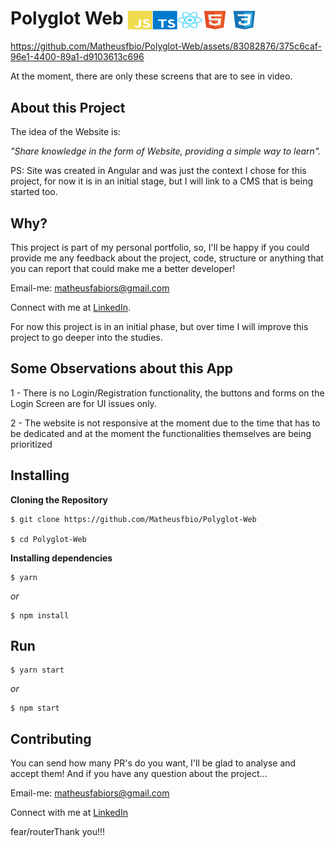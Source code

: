 # Polyglot Web <img align="center" alt="Matheus-Js" height="30" width="40" src="https://raw.githubusercontent.com/devicons/devicon/master/icons/javascript/javascript-plain.svg"><img align="center" alt="Matheus-Js" height="30" width="40" src="https://raw.githubusercontent.com/devicons/devicon/master/icons/typescript/typescript-plain.svg"><img align="center" alt="Matheus-React" height="30" width="40" src="https://raw.githubusercontent.com/devicons/devicon/master/icons/react/react-original.svg"><img align="center" alt="Matheus-HTML" height="30" width="40" src="https://raw.githubusercontent.com/devicons/devicon/master/icons/html5/html5-original.svg">  <img align="center" alt="Matheus-CSS" height="30" width="40" src="https://raw.githubusercontent.com/devicons/devicon/master/icons/css3/css3-original.svg">
  
  https://github.com/Matheusfbio/Polyglot-Web/assets/83082876/375c6caf-96e1-4400-89a1-d9103613c696

At the moment, there are only these screens that are to see in video.

## About this Project

The idea of the Website is:

_"Share knowledge in the form of Website, providing a simple way to learn"._

PS: Site was created in Angular and was just the context I chose for this project, for now it is in an initial stage, but I will link to a CMS that is being started too.

## Why?

This project is part of my personal portfolio, so, I'll be happy if you could provide me any feedback about the project, code, structure or anything that you can report that could make me a better developer!

Email-me: matheusfabiors@gmail.com

Connect with me at [LinkedIn](https://www.linkedin.com/in/matheus-fabio/).

For now this project is in an initial phase, but over time I will improve this project to go deeper into the studies.

## Some Observations about this App

1 - There is no Login/Registration functionality, the buttons and forms on the Login Screen are for UI issues only.

2 - The website is not responsive at the moment due to the time that has to be dedicated and at the moment the functionalities themselves are being prioritized

## Installing

**Cloning the Repository**

```
$ git clone https://github.com/Matheusfbio/Polyglot-Web

$ cd Polyglot-Web
```

**Installing dependencies**

```
$ yarn
```

_or_

```
$ npm install
```

## Run
```
$ yarn start
```

_or_

```
$ npm start 
```

## Contributing

You can send how many PR's do you want, I'll be glad to analyse and accept them! And if you have any question about the project...

Email-me: matheusfabiors@gmail.com

Connect with me at [LinkedIn](https://www.linkedin.com/in/matheus-fabio/)

 fear/routerThank you!!!

